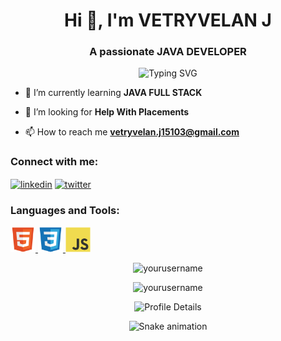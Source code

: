 <h1 align="center">Hi 👋, I'm VETRYVELAN J</h1>
<h3 align="center">A passionate JAVA DEVELOPER</h3>

<p align="center">
  <img src="https://readme-typing-svg.demolab.com?font=Fira+Code&size=24&duration=4000&pause=1000&center=true&vCenter=true&width=500&lines=Welcome+to+my+GitHub+Profile!;I+am+a+software+developer;I+love+to+code+and+build+projects" alt="Typing SVG">
</p>

- 🌱 I’m currently learning **JAVA FULL STACK**

- 👯 I’m looking for **Help With Placements**

- 📫 How to reach me **vetryvelan.j15103@gmail.com**

<h3 align="left">Connect with me:</h3>
<p align="left">
<a href="https://linkedin.com/in/yourprofile" target="blank"><img align="center" src="https://cdn.jsdelivr.net/npm/simple-icons@3.1.0/icons/linkedin.svg" alt="linkedin" height="30" width="40" /></a>
<a href="https://twitter.com/yourprofile" target="blank"><img align="center" src="https://cdn.jsdelivr.net/npm/simple-icons@3.1.0/icons/twitter.svg" alt="twitter" height="30" width="40" /></a>
</p>

<h3 align="left">Languages and Tools:</h3>
<p align="left"> 
  <a href="https://www.w3.org/html/" target="_blank"> 
    <img src="https://raw.githubusercontent.com/devicons/devicon/master/icons/html5/html5-original.svg" alt="html5" width="40" height="40"/> 
  </a> 
  <a href="https://www.w3schools.com/css/" target="_blank"> 
    <img src="https://raw.githubusercontent.com/devicons/devicon/master/icons/css3/css3-original.svg" alt="css3" width="40" height="40"/> 
  </a> 
  <a href="https://developer.mozilla.org/en-US/docs/Web/JavaScript" target="_blank"> 
    <img src="https://raw.githubusercontent.com/devicons/devicon/master/icons/javascript/javascript-original.svg" alt="javascript" width="40" height="40"/> 
  </a> 
  <!-- Add more skills/tools as needed -->
</p>

<p align="center">
  <img src="https://github-readme-stats.vercel.app/api?username=yourusername&show_icons=true&locale=en" alt="yourusername" />
</p>

<p align="center">
  <img src="https://github-readme-streak-stats.herokuapp.com/?user=yourusername&" alt="yourusername" />
</p>

<p align="center">
  <img src="https://github-profile-summary-cards.vercel.app/api/cards/profile-details?username=yourusername&theme=vue" alt="Profile Details">
</p>

<!-- Add your achievements, blogs, or any other info -->

<p align="center">
  <img src="https://raw.githubusercontent.com/yourusername/yourusername/output/github-contribution-grid-snake.svg" alt="Snake animation">
</p>
